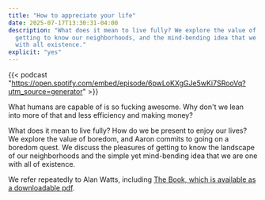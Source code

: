 ```yaml
---
title: "How to appreciate your life"
date: 2025-07-17T13:30:31-04:00
description: "What does it mean to live fully? We explore the value of boredom,
  getting to know our neighborhoods, and the mind-bending idea that we are one
  with all existence."
explicit: "yes"
---
```


{{< podcast "https://open.spotify.com/embed/episode/6pwLoKXgGJe5wKi7SRooVq?utm_source=generator" >}}

What humans are capable of is so fucking awesome. Why don't we lean into more
of that and less efficiency and making money?

What does it mean to live fully? How do we be present to enjoy our lives? We
explore the value of boredom, and Aaron commits to going on a boredom quest. We
discuss the pleasures of getting to know the landscape of our neighborhoods and
the simple yet mind-bending idea that we are one with all of existence.

We refer repeatedly to Alan Watts, including 
[The Book, which is available as a downloadable pdf](https://www.freespiritualebooks.com/the-book.html).
